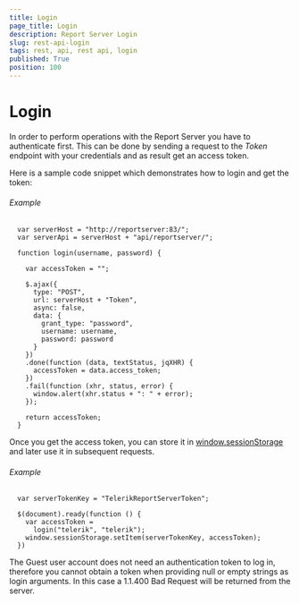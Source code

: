 ```yaml
---
title: Login
page_title: Login
description: Report Server Login
slug: rest-api-login
tags: rest, api, rest api, login
published: True
position: 100
---
```


# Login

In order to perform operations with the Report Server you have to authenticate first. This can be done by sending a request to the *Token* endpoint with your credentials and as result get an access token. 

Here is a sample code snippet which demonstrates how to login and get the token:

###### Example

	  var serverHost = "http://reportserver:83/";
	  var serverApi = serverHost + "api/reportserver/";

	  function login(username, password) {
	  
		var accessToken = "";
	  
		$.ajax({
		  type: "POST",
		  url: serverHost + "Token",
		  async: false,
		  data: {
			grant_type: "password",
			username: username,
			password: password
		  }
		})
		.done(function (data, textStatus, jqXHR) {
		  accessToken = data.access_token;
		})
		.fail(function (xhr, status, error) {
		  window.alert(xhr.status + ": " + error);
		});
		
		return accessToken;
	  }

Once you get the access token, you can store it in [window.sessionStorage](https://developer.mozilla.org/en-US/docs/Web/API/Window/sessionStorage) and later use it in subsequent requests.

###### Example

	  var serverTokenKey = "TelerikReportServerToken";

	  $(document).ready(function () {
		var accessToken =
		  login("telerik", "telerik");
		window.sessionStorage.setItem(serverTokenKey, accessToken);
	  })

The Guest user account does not need an authentication token to log in, therefore you cannot obtain a token when providing null or empty strings as login arguments. In this case a 1.1.400 Bad Request will be returned from the server.
